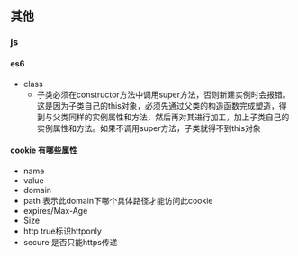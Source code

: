 ## 其他

### js

#### es6
- class
  - 子类必须在constructor方法中调用super方法，否则新建实例时会报错。这是因为子类自己的this对象，必须先通过父类的构造函数完成塑造，得到与父类同样的实例属性和方法，然后再对其进行加工，加上子类自己的实例属性和方法。如果不调用super方法，子类就得不到this对象

#### cookie 有哪些属性
- name
- value
- domain
- path 表示此domain下哪个具体路径才能访问此cookie
- expires/Max-Age 
- Size
- http true标识httponly
- secure 是否只能https传递